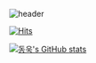 ![header](https://capsule-render.vercel.app/api?type=waving&color=timeGradient&text=Welcome%20to%20동욱's%20GitHub%20👋&animation=twinkling&fontSize=35&fontAlignY=40&fontAlign=70&height=250)

[![Hits](https://hits.seeyoufarm.com/api/count/incr/badge.svg?url=https%3A%2F%2Fgithub.com%2Fgjbae1212%2Fhit-counter&count_bg=%2326DED2&title_bg=%23555555&icon=github.svg&icon_color=%23FFFFFF&title=GITHUB&edge_flat=false)](https://hits.seeyoufarm.com)

[![동욱's GitHub stats](https://github-readme-stats.vercel.app/api?username=jiholee0&include_all_commits=true&theme=nord&hide_border=true&count_private=true)](https://github.com/jiholee0/github-readme-stats)
